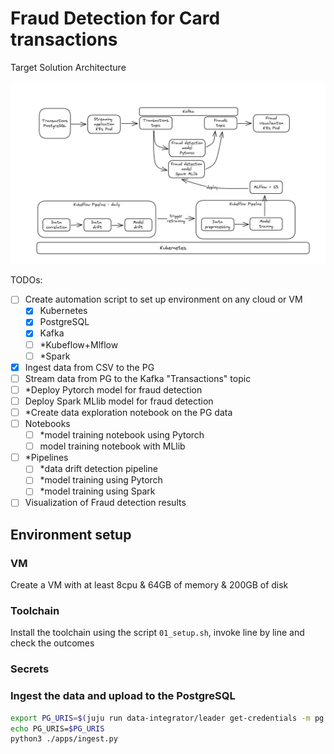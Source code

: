 # Fraud Detection for Card transactions

Target Solution Architecture

![img.png](img.png)

TODOs:
- [ ] Create automation script to set up environment on any cloud or VM
  - [X] Kubernetes
  - [X] PostgreSQL
  - [X] Kafka
  - [ ] *Kubeflow+Mlflow
  - [ ] *Spark
- [X] Ingest data from CSV to the PG
- [ ] Stream data from PG to the Kafka "Transactions" topic
- [ ] *Deploy Pytorch model for fraud detection
- [ ] Deploy Spark MLlib model for fraud detection 
- [ ] *Create data exploration notebook on the PG data
- [ ] Notebooks
  - [ ] *model training notebook using Pytorch
  - [ ] model training notebook with MLlib
- [ ] *Pipelines
  - [ ] *data drift detection pipeline
  - [ ] *model training using Pytorch
  - [ ] *model training using Spark
- [ ] Visualization of Fraud detection results

## Environment setup

### VM

Create a VM with at least 8cpu & 64GB of memory & 200GB of disk

### Toolchain

Install the toolchain using the script `01_setup.sh`, invoke line by line and check the outcomes

### Secrets


### Ingest the data and upload to the PostgreSQL

```bash
export PG_URIS=$(juju run data-integrator/leader get-credentials -m pg | yq '.postgresql.uris' | sed "s@postgresql-k8s-primary.pg.svc.cluster.local@$(kubectl get svc -n pg postgresql-k8s-primary -o json | jq -r '.spec.clusterIP')@")
echo PG_URIS=$PG_URIS
python3 ./apps/ingest.py
```

### 
